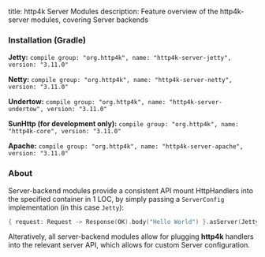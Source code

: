 title: http4k Server Modules
description: Feature overview of the http4k-server modules, covering Server backends

### Installation (Gradle)
**Jetty:** ```compile group: "org.http4k", name: "http4k-server-jetty", version: "3.11.0"```

**Netty:** ```compile group: "org.http4k", name: "http4k-server-netty", version: "3.11.0"```

**Undertow:** ```compile group: "org.http4k", name: "http4k-server-undertow", version: "3.11.0"```

**SunHttp (for development only):** ```compile group: "org.http4k", name: "http4k-core", version: "3.11.0"```

**Apache:** ```compile group: "org.http4k", name: "http4k-server-apache", version: "3.11.0"```

### About
Server-backend modules provide a consistent API mount HttpHandlers into the specified container in 1 LOC, by simply passing a `ServerConfig` implementation (in this case `Jetty`):

```kotlin
{ request: Request -> Response(OK).body("Hello World") }.asServer(Jetty(8000)).start().block()
```
Alteratively, all server-backend modules allow for plugging **http4k** handlers into the relevant server API, which allows for custom Server configuration.
